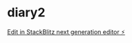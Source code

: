 # diary2

[Edit in StackBlitz next generation editor ⚡️](https://stackblitz.com/~/github.com/skatkoor/diary2)